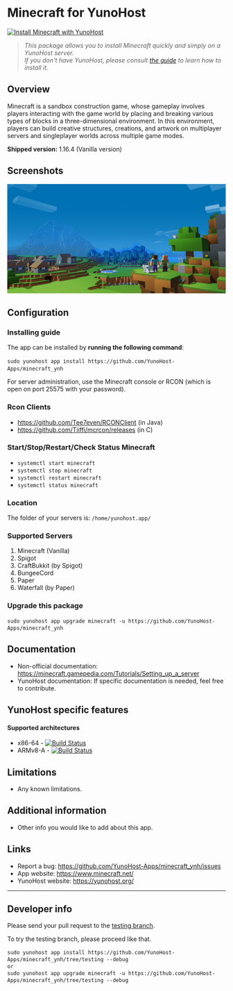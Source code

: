 # Minecraft for YunoHost
 
[![Install Minecraft with YunoHost](https://install-app.yunohost.org/install-with-yunohost.svg)](https://install-app.yunohost.org/?app=minecraft)

> *This package allows you to install Minecraft quickly and simply on a YunoHost server.  
If you don't have YunoHost, please consult [the guide](https://yunohost.org/#/install) to learn how to install it.*

## Overview
Minecraft is a sandbox construction game, whose gameplay involves players interacting with the game world by placing and breaking various types of blocks in a three-dimensional environment. In this environment, players can build creative structures, creations, and artwork on multiplayer servers and singleplayer worlds across multiple game modes. 

**Shipped version:** 1.16.4 (Vanilla version)

## Screenshots

![](home-hero-1200x600.jpg)

## Configuration

### Installing guide

The app can be installed by **running the following command**:

`sudo yunohost app install https://github.com/YunoHost-Apps/minecraft_ynh`
         
For server administration, use the Minecraft console or RCON (which is open on port 25575 with your password).

### Rcon Clients
- https://github.com/Tee7even/RCONClient (in Java)
- https://github.com/Tiiffi/mcrcon/releases (in C)

### Start/Stop/Restart/Check Status Minecraft

- ```systemctl start minecraft```
- ```systemctl stop minecraft```
- ```systemctl restart minecraft```
- ```systemctl status minecraft```

### Location

The folder of your servers is: `/home/yunohost.app/`

### Supported Servers
 
1. Minecraft (Vanilla)
2. Spigot
3. CraftBukkit (by Spigot)
4. BungeeCord
5. Paper
6. Waterfall (by Paper)
 
### Upgrade this package

```
sudo yunohost app upgrade minecraft -u https://github.com/YunoHost-Apps/minecraft_ynh
```

## Documentation

 * Non-official documentation: https://minecraft.gamepedia.com/Tutorials/Setting_up_a_server
 * YunoHost documentation: If specific documentation is needed, feel free to contribute.

## YunoHost specific features

#### Supported architectures

* x86-64 - [![Build Status](https://ci-apps.yunohost.org/ci/logs/minecraft%20%28Apps%29.svg)](https://ci-apps.yunohost.org/ci/apps/minecraft/)
* ARMv8-A - [![Build Status](https://ci-apps-arm.yunohost.org/ci/logs/minecraft%20%28Apps%29.svg)](https://ci-apps-arm.yunohost.org/ci/apps/minecraft/)

## Limitations

* Any known limitations.

## Additional information

* Other info you would like to add about this app.

## Links

 * Report a bug: https://github.com/YunoHost-Apps/minecraft_ynh/issues
 * App website: https://www.minecraft.net/
 * YunoHost website: https://yunohost.org/

---

## Developer info

Please send your pull request to the [testing branch](https://github.com/YunoHost-Apps/minecraft_ynh/tree/testing).

To try the testing branch, please proceed like that.
```
sudo yunohost app install https://github.com/YunoHost-Apps/minecraft_ynh/tree/testing --debug
or
sudo yunohost app upgrade minecraft -u https://github.com/YunoHost-Apps/minecraft_ynh/tree/testing --debug
```
